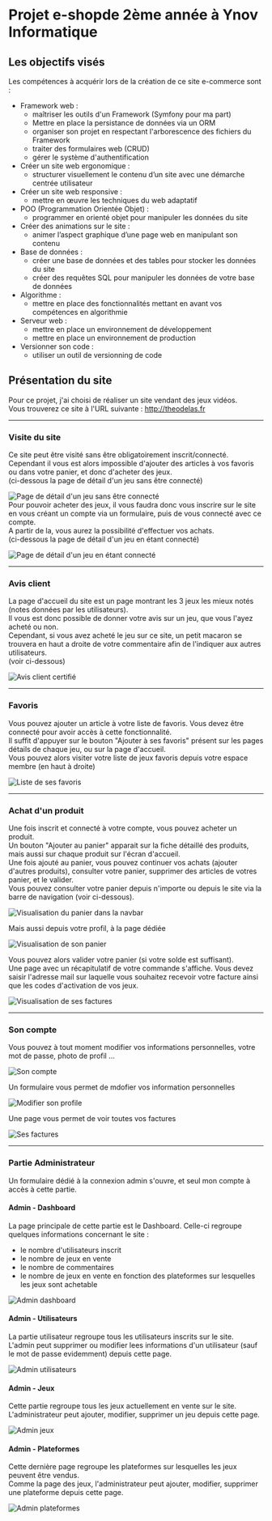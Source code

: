 # Projet e-shopde 2ème année à Ynov Informatique

## Les objectifs visés

Les compétences à acquérir lors de la création de ce site e-commerce sont :  

- Framework web :
    + maîtriser les outils d'un Framework (Symfony pour ma part)
    + Mettre en place la persistance de données via un ORM
    + organiser son projet en respectant l'arborescence des fichiers du Framework
    + traiter des formulaires web (CRUD)
    + gérer le système d'authentification
- Créer un site web ergonomique :
    + structurer visuellement le contenu d’un site avec une démarche centrée utilisateur
- Créer un site web responsive :
    + mettre en œuvre les techniques du web adaptatif
- POO (Programmation Orientée Objet) :
    + programmer en orienté objet pour manipuler les données du site
- Créer des animations sur le site :
    + animer l’aspect graphique d’une page web en manipulant son contenu
- Base de données :
    + créer une base de données et des tables pour stocker les données du site
    + créer des requêtes SQL pour manipuler les données de votre base de données 
- Algorithme :
    + mettre en place des fonctionnalités mettant en avant vos compétences en algorithmie
- Serveur web :
    + mettre en place un environnement de développement
    + mettre en place un environnement de production
- Versionner son code :
    + utiliser un outil de versionning de code


## Présentation du site

Pour ce projet, j'ai choisi de réaliser un site vendant des jeux vidéos.  
Vous trouverez ce site à l'URL suivante : <http://theodelas.fr>  

***

### Visite du site
Ce site peut être visité sans être obligatoirement inscrit/connecté. Cependant il vous est alors impossible d'ajouter des articles à vos favoris ou dans votre panier, et donc d'acheter des jeux.  
(ci-dessous la page de détail d'un jeu sans être connecté)  

![Page de détail d'un jeu sans être connecté](./screens/non_connecté.PNG)  
Pour pouvoir acheter des jeux, il vous faudra donc vous inscrire sur le site en vous créant un compte via un formulaire, puis de vous connecté avec ce compte.  
A partir de la, vous aurez la possibilité d'effectuer vos achats.  
(ci-dessous la page de détail d'un jeu en étant connecté)  

![Page de détail d'un jeu en étant connecté](./screens/connecté.PNG)  

***

### Avis client
La page d'accueil du site est un page montrant les 3 jeux les mieux notés (notes données par les utilisateurs).  
Il vous est donc possible de donner votre avis sur un jeu, que vous l'ayez acheté ou non.  
Cependant, si vous avez acheté le jeu sur ce site, un petit macaron se trouvera en haut a droite de votre commentaire afin de l'indiquer aux autres utilisateurs.  
(voir ci-dessous)  

![Avis client certifié](./screens/commentaire_certifié.png)  

***

### Favoris
Vous pouvez ajouter un article à votre liste de favoris. Vous devez être connecté pour avoir accès à cette fonctionnalité.  
Il suffit d'appuyer sur le bouton "Ajouter à ses favoris" présent sur les pages détails de chaque jeu, ou sur la page d'accueil.  
Vous pouvez alors visiter votre liste de jeux favoris depuis votre espace membre (en haut à droite)  

![Liste de ses favoris](./screens/favoris.PNG)  

***

### Achat d'un produit
Une fois inscrit et connecté à votre compte, vous pouvez acheter un produit.  
Un bouton "Ajouter au panier" apparait sur la fiche détaillé des produits, mais aussi sur chaque produit sur l'écran d'accueil.  
Une fois ajouté au panier, vous pouvez continuer vos achats (ajouter d'autres produits), consulter votre panier, supprimer des articles de votres panier, et le valider.  
Vous pouvez consulter votre panier depuis n'importe ou depuis le site via la barre de navigation (voir ci-dessous).  

![Visualisation du panier dans la navbar](./screens/dropdown_panier.png)  

Mais aussi depuis votre profil, à la page dédiée  

![Visualisation de son panier](./screens/panier.png)  

Vous pouvez alors valider votre panier (si votre solde est suffisant).  
Une page avec un récapitulatif de votre commande s'affiche. Vous devez saisir l'adresse mail sur laquelle vous souhaitez recevoir votre facture ainsi que les codes d'activation de vos jeux.  

![Visualisation de ses factures](./screens/validate_panier.PNG)  

***

### Son compte
Vous pouvez à tout moment modifier vos informations personnelles, votre mot de passe, photo de profil ...  

![Son compte](./screens/profil.PNG)  

Un formulaire vous permet de mdofier vos information personnelles  

![Modifier son profile](./screens/edit_profile.PNG) 

Une page vous permet de voir toutes vos factures  

![Ses factures](./screens/factures.PNG) 

***

### Partie Administrateur
Un formulaire dédié à la connexion admin s'ouvre, et seul mon compte à accès à cette partie.  

#### Admin - Dashboard
La page principale de cette partie est le Dashboard. Celle-ci regroupe quelques informations concernant le site :  
+ le nombre d'utilisateurs inscrit  
+ le nombre de jeux en vente  
+ le nombre de commentaires  
+ le nombre de jeux en vente en fonction des plateformes sur lesquelles les jeux sont achetable  

![Admin dashboard](./screens/admin_dashboard.PNG) 

#### Admin - Utilisateurs
La partie utilisateur regroupe tous les utilisateurs inscrits sur le site.  
L'admin peut supprimer ou modifier lees informations d'un utilisateur (sauf le mot de passe evidemment) depuis cette page.

![Admin utilisateurs](./screens/admin_users.PNG)  

#### Admin - Jeux
Cette partie regroupe tous les jeux actuellement en vente sur le site.  
L'administrateur peut ajouter, modifier, supprimer un jeu depuis cette page.  

![Admin jeux](./screens/admin_jeux.PNG)  

#### Admin - Plateformes
Cette dernière page regroupe les plateformes sur lesquelles les jeux peuvent être vendus.  
Comme la page des jeux, l'administrateur peut ajouter, modifier, supprimer une plateforme depuis cette page.  

![Admin plateformes](./screens/admin_plateformes.PNG)